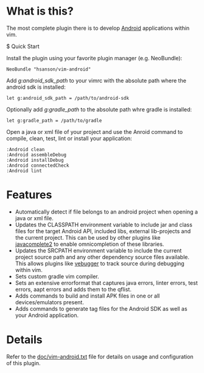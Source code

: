 # What is this?

The most complete plugin there is to develop [Android](http://www.android.com) applications within vim.

$ Quick Start

Install the plugin using your favorite plugin manager (e.g. NeoBundle):

    NeoBundle "hsanson/vim-android"

Add *g:android_sdk_path* to your vimrc with the absolute path where the android sdk is installed:

    let g:android_sdk_path = /path/to/android-sdk

Optionally add *g:gradle_path* to the absolute path whre gradle is installed:

    let g:gradle_path = /path/to/gradle

Open a java or xml file of your project and use the Anroid command to compile, clean, test, lint or install your application:

    :Android clean
    :Android assembleDebug
    :Android installDebug
    :Android connectedCheck
    :Android lint

# Features

 - Automatically detect if file belongs to an android project when opening a java or xml file.
 - Updates the CLASSPATH environment variable to include jar and class files for the target Android API, included libs, external lib-projects and the current project. This can be used by other plugins like [javacomplete2](https://github.com/artur-shaik/vim-javacomplete2) to enable omnicompletion of these libraries.
 - Updates the SRCPATH environment variable to include the current project source path and any other dependency source files available. This allows plugins like [vebugger](https://github.com/idanarye/vim-vebugger) to track source during debugging within vim.
 - Sets custom gradle vim compiler.
 - Sets an extensive errorformat that captures java errors, linter errors, test errors, aapt errors and adds them to the qflist.
 - Adds commands to build and install APK files in one or all devices/emulators present.
 - Adds commands to generate tag files for the Android SDK as well as your Android application.

# Details

Refer to the [doc/vim-android.txt](doc/vim-android.txt) file for details on usage and configuration of this plugin.
